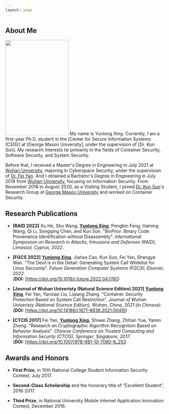 ```yaml
---
layout: page
---
```


## About Me
<img src="/HomePage/images/winter.jpeg" class="floatpic" width="200" height="300">
My name is Yunlong Xing. Currently, I am a first-year Ph.D. student in the [Center for Secure Information Systems (CSIS)] at [George Mason University], under the supervision of [Dr. Kun Sun]. My research interests lie primarily in the fields of Container Security, Software Security, and System Security.

Before that, I received a Master's Degree in Engineering in July 2021 at [Wuhan University], majoring in Cyberspace Security, under the supervision of [Dr. Fei Yan]. And I obtained a Bachelor's Degree in Engineering in July 2018 from [Wuhan University], focusing on Information Security. From November 2018 to August 2020, as a Visiting Student, I joined [Dr. Kun Sun]'s Research Group at [George Mason University] and worked on Container Security.


[Center for Secure Information Systems (CSIS)]: https://csis.gmu.edu/
[George Mason University]: https://www2.gmu.edu/
[Dr. Kun Sun]: https://csis.gmu.edu/ksun/
[Dr. Fei Yan]: https://cse.whu.edu.cn/info/1256/3273.htm
[Wuhan University]: https://en.whu.edu.cn/

## Research Publications

* **[RAID 2022]** Xu He, Shu Wang, **<u>Yunlong Xing</u>**, Pengbin Feng, Haining Wang, Qi Li, Songqing Chen, and Kun Sun. "BinProv: Binary Code Provenance Identification without Disassembly". *International Symposium on Research in Attacks, Intrusions and Defenses (RAID), Limassol, Cyprus, 2022*.

* **[FGCS 2022]** **<u>Yunlong Xing</u>**, Jiahao Cao, Kun Sun, Fei Yan, Shengye Wan. "The Devil is in the Detail: Generating System Call Whitelist for Linux Seccomp". *Future Generation Computer Systems (FGCS), Elsevier, 2022*.  
(**DOI:** [https://doi.org/10.1016/j.future.2022.04.016])

[https://doi.org/10.1016/j.future.2022.04.016]: https://doi.org/10.1016/j.future.2022.04.016

* **[Journal of Wuhan Univeristy (Natural Science Edition) 2021]** **<u>Yunlong Xing</u>**, Fei Yan, Yanxiao Liu, Liqiang Zhang. "Container Security Protection Based on System Call Restriction". *Journal of Wuhan Univeristy (National Science Edition), Wuhan, China, 2021 (in Chinese)*.  
(**DOI:** [https://doi.org/10.14188/j.1671-8836.2021.0049])

[https://doi.org/10.14188/j.1671-8836.2021.0049]: https://doi.org/10.14188/j.1671-8836.2021.0049

* **[CTCIS 2017]** Fei Yan, **<u>Yunlong Xing</u>**, Shiwei Zhang, Zhihan Yue, Yamin Zheng. "Research on Cryptographic Algorithm Recognition Based on Behavior Analysis". *Chinese Conference on Trusted Computing and Information Security (CTCIS), Springer, Singapore, 2017*.  
(**DOI:** [https://doi.org/10.1007/978-981-10-7080-8_25])

[https://doi.org/10.1007/978-981-10-7080-8_25]: https://doi.org/10.1007/978-981-10-7080-8_25

## Awards and Honors
* **First Prize**, in 10th National College Student Information Security Contest, July 2017.

* **Second-Class Scholarship** and the honorary title of “Excellent Student”, 2016-2017.

* **Third Prize**, in National University Mobile Internet Application Innovation Contest, December 2016.
